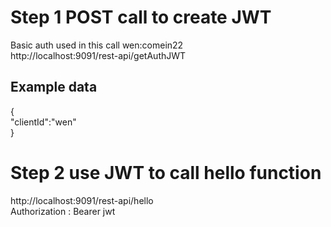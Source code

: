 # Step 1 POST call to create JWT
Basic auth used in this call wen:comein22 <br />
http://localhost:9091/rest-api/getAuthJWT <br />

## Example data
{<br />
 "clientId":"wen"<br />
}<br />

# Step 2 use JWT to call hello function
http://localhost:9091/rest-api/hello <br />
Authorization : Bearer jwt
